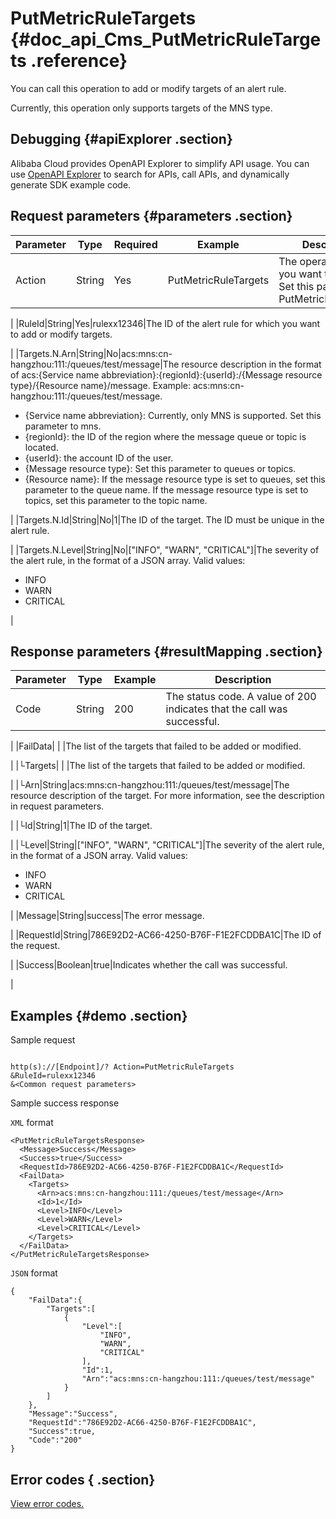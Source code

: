 # PutMetricRuleTargets {#doc_api_Cms_PutMetricRuleTargets .reference}

You can call this operation to add or modify targets of an alert rule.

Currently, this operation only supports targets of the MNS type.

## Debugging {#apiExplorer .section}

Alibaba Cloud provides OpenAPI Explorer to simplify API usage. You can use [OpenAPI Explorer](https://api.aliyun.com/#product=Cms&api=PutMetricRuleTargets) to search for APIs, call APIs, and dynamically generate SDK example code.

## Request parameters {#parameters .section}

|Parameter|Type|Required|Example|Description|
|---------|----|--------|-------|-----------|
|Action|String|Yes|PutMetricRuleTargets|The operation that you want to perform. Set this parameter to PutMetricRuleTargets.

 |
|RuleId|String|Yes|rulexx12346|The ID of the alert rule for which you want to add or modify targets.

 |
|Targets.N.Arn|String|No|acs:mns:cn-hangzhou:111:/queues/test/message|The resource description in the format of acs:\{Service name abbreviation\}:\{regionId\}:\{userId\}:/\{Message resource type\}/\{Resource name\}/message. Example: acs:mns:cn-hangzhou:111:/queues/test/message.

 -   \{Service name abbreviation\}: Currently, only MNS is supported. Set this parameter to mns.
-   \{regionId\}: the ID of the region where the message queue or topic is located.
-   \{userId\}: the account ID of the user.
-   \{Message resource type\}: Set this parameter to queues or topics.
-   \{Resource name\}: If the message resource type is set to queues, set this parameter to the queue name. If the message resource type is set to topics, set this parameter to the topic name.

 |
|Targets.N.Id|String|No|1|The ID of the target. The ID must be unique in the alert rule.

 |
|Targets.N.Level|String|No|\["INFO", "WARN", "CRITICAL"\]|The severity of the alert rule, in the format of a JSON array. Valid values:

 -   INFO
-   WARN
-   CRITICAL

 |

## Response parameters {#resultMapping .section}

|Parameter|Type|Example|Description|
|---------|----|-------|-----------|
|Code|String|200|The status code. A value of 200 indicates that the call was successful.

 |
|FailData| | |The list of the targets that failed to be added or modified.

 |
|└Targets| | |The list of the targets that failed to be added or modified.

 |
|└Arn|String|acs:mns:cn-hangzhou:111:/queues/test/message|The resource description of the target. For more information, see the description in request parameters.

 |
|└Id|String|1|The ID of the target.

 |
|└Level|String|\["INFO", "WARN", "CRITICAL"\]|The severity of the alert rule, in the format of a JSON array. Valid values:

 -   INFO
-   WARN
-   CRITICAL

 |
|Message|String|success|The error message.

 |
|RequestId|String|786E92D2-AC66-4250-B76F-F1E2FCDDBA1C|The ID of the request.

 |
|Success|Boolean|true|Indicates whether the call was successful.

 |

## Examples {#demo .section}

Sample request

``` {#request_demo}

http(s)://[Endpoint]/? Action=PutMetricRuleTargets
&RuleId=rulexx12346
&<Common request parameters>

```

Sample success response

`XML` format

``` {#xml_return_success_demo}
<PutMetricRuleTargetsResponse>
  <Message>Success</Message>
  <Success>true</Success>
  <RequestId>786E92D2-AC66-4250-B76F-F1E2FCDDBA1C</RequestId>
  <FailData>
    <Targets>
      <Arn>acs:mns:cn-hangzhou:111:/queues/test/message</Arn>
      <Id>1</Id>
      <Level>INFO</Level>
      <Level>WARN</Level>
      <Level>CRITICAL</Level>
    </Targets>
  </FailData>
</PutMetricRuleTargetsResponse>

```

`JSON` format

``` {#json_return_success_demo}
{
	"FailData":{
		"Targets":[
			{
				"Level":[
					"INFO",
					"WARN",
					"CRITICAL"
				],
				"Id":1,
				"Arn":"acs:mns:cn-hangzhou:111:/queues/test/message"
			}
		]
	},
	"Message":"Success",
	"RequestId":"786E92D2-AC66-4250-B76F-F1E2FCDDBA1C",
	"Success":true,
	"Code":"200"
}
```

## Error codes { .section}

[View error codes.](https://error-center.aliyun.com/status/product/Cms)


